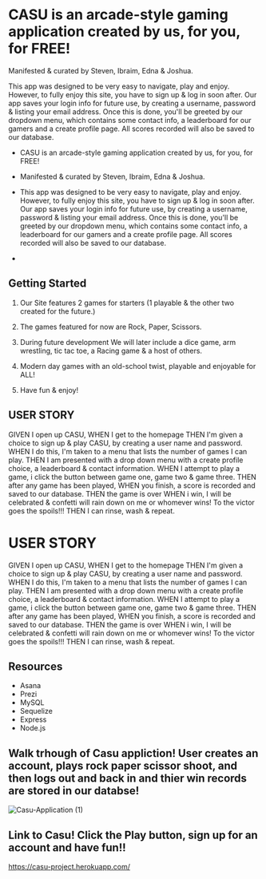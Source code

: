 # CASU is an arcade-style gaming application created by us, for you, for FREE!

Manifested & curated by Steven, Ibraim, Edna & Joshua.

This app was designed to be very easy to navigate, play and enjoy. However, to fully enjoy this site, you have to sign up & log in soon after. Our app saves your login info for future use, by creating a username, password & listing your email address. Once this is done, you'll be greeted by our dropdown menu, which contains some contact info, a leaderboard for our gamers and a create profile page. All scores recorded will also be saved to our database.


- CASU is an arcade-style gaming application created by us, for you, for FREE! 
- Manifested & curated by Steven, Ibraim, Edna & Joshua.
- This app was designed to be very easy to navigate, play and enjoy. However, to fully enjoy this site,
you have to sign up & log in soon after. Our app saves your login info for future use, by creating a username, password &
listing your email address. Once this is done, you'll be greeted by our dropdown menu, which contains some contact
info, a leaderboard for our gamers and a create profile page. All scores recorded will also be saved to our database. 


-
## Getting Started

1. Our Site features 2 games for starters (1 playable & the other two created for the future.)



2. The games featured for now are Rock, Paper, Scissors.



3. During future development We will later include a dice game, arm wrestling, tic tac toe, a Racing game & a host of others.



4. Modern day games with an old-school twist, playable and enjoyable for ALL!


5. Have fun & enjoy!



## USER STORY 
GIVEN I open up CASU, WHEN I get to the homepage THEN I'm given a choice to sign up & play CASU, by creating a user name and password. WHEN I do this, I'm taken to a menu that lists the number of games I can play. THEN I am presented with a drop down menu with a create profile choice, a leaderboard & contact information. WHEN I attempt to play a game, i click the button between game one, game two & game three. THEN after any game has been played, WHEN you finish, a score is recorded and saved to our database. THEN the game is over WHEN i win, I will be celebrated & confetti will rain down on me or whomever wins! To the victor goes the spoils!!! THEN I can rinse, wash & repeat.



# USER STORY
GIVEN I open up CASU, 
WHEN I get to the homepage
THEN I'm given a choice to sign up & play CASU, by creating a user name and password.
WHEN I do this, I'm taken to a menu that lists the number of games I can play.
THEN I am presented with a drop down menu with a create profile choice, a leaderboard & contact information.
WHEN I attempt to play a game, i click the button between game one, game two & game three.
THEN after any game has been played, 
WHEN you finish, a score is recorded and saved to our database.
THEN the game is over
WHEN i win, I will be celebrated & confetti will rain down on me or whomever wins!
To the victor goes the spoils!!!
THEN I can rinse, wash & repeat.




## Resources

- Asana
- Prezi
- MySQL
- Sequelize
- Express
- Node.js


## Walk trhough of Casu appliction! User creates an account, plays rock paper scissor shoot, and then logs out and back in and thier win records are stored in our databse!

![Casu-Application  (1)](https://user-images.githubusercontent.com/28649817/133907334-5caf1a5a-ad48-4afb-89c9-9181bfcd733f.gif)



## Link to Casu! Click the Play button, sign up for an account and have fun!!

https://casu-project.herokuapp.com/ 



